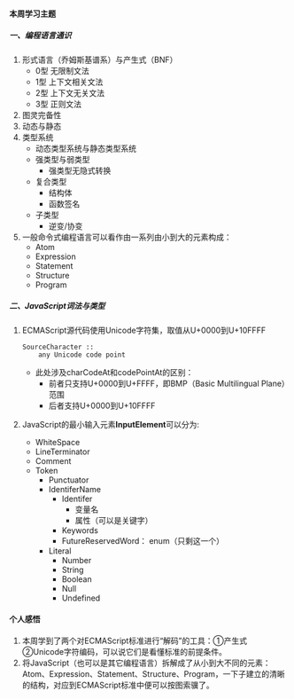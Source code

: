 #### 本周学习主题

##### 一、编程语言通识

1. 形式语言（乔姆斯基谱系）与产生式（BNF）
    * 0型 无限制文法
    * 1型 上下文相关文法
    * 2型 上下文无关文法
    * 3型 正则文法
2. 图灵完备性
3. 动态与静态
4. 类型系统
    * 动态类型系统与静态类型系统
    * 强类型与弱类型
        * 强类型无隐式转换
    * 复合类型
        * 结构体
        * 函数签名
    * 子类型
        * 逆变/协变
5. 一般命令式编程语言可以看作由一系列由小到大的元素构成：
    * Atom
    * Expression
    * Statement
    * Structure
    * Program

##### 二、JavaScript词法与类型

1. ECMAScript源代码使用Unicode字符集，取值从U+0000到U+10FFFF

    ```
    SourceCharacter ::
        any Unicode code point
    ```
    * 此处涉及charCodeAt和codePointAt的区别：
        * 前者只支持U+0000到U+FFFF，即BMP（Basic Multilingual Plane）范围
        * 后者支持U+0000到U+10FFFF

2. JavaScript的最小输入元素**InputElement**可以分为:
    * WhiteSpace
    * LineTerminator
    * Comment
    * Token
        * Punctuator
        * IdentiferName
            * Identifer
                * 变量名
                * 属性（可以是关键字）
            * Keywords
            * FutureReservedWord： enum（只剩这一个） 
        * Literal
            * Number
            * String
            * Boolean
            * Null
            * Undefined

#### 个人感悟
1. 本周学到了两个对ECMAScript标准进行“解码”的工具：①产生式②Unicode字符编码，可以说它们是看懂标准的前提条件。
2. 将JavaScript（也可以是其它编程语言）拆解成了从小到大不同的元素：Atom、Expression、Statement、Structure、Program，一下子建立的清晰的结构，对应到ECMAScript标准中便可以按图索骥了。
